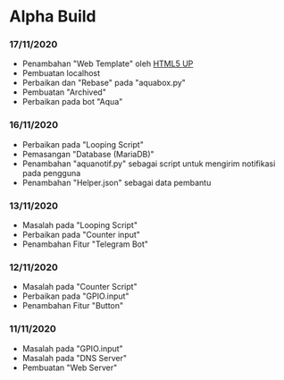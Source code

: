 # Alpha Build #

### 17/11/2020
- Penambahan "Web Template" oleh [HTML5 UP](https://html5up.net)
- Pembuatan localhost
- Perbaikan dan "Rebase" pada "aquabox.py"
- Pembuatan "Archived"
- Perbaikan pada bot "Aqua"

### 16/11/2020
- Perbaikan pada "Looping Script"
- Pemasangan "Database (MariaDB)"
- Penambahan "aquanotif.py" sebagai script untuk mengirim notifikasi pada pengguna
- Penambahan "Helper.json" sebagai data pembantu

### 13/11/2020
- Masalah pada "Looping Script"
- Perbaikan pada "Counter input"
- Penambahan Fitur "Telegram Bot"

### 12/11/2020
- Masalah pada "Counter Script"
- Perbaikan pada "GPIO.input"
- Penambahan Fitur "Button"

### 11/11/2020
- Masalah pada "GPIO.input"
- Masalah pada "DNS Server"
- Pembuatan "Web Server"

